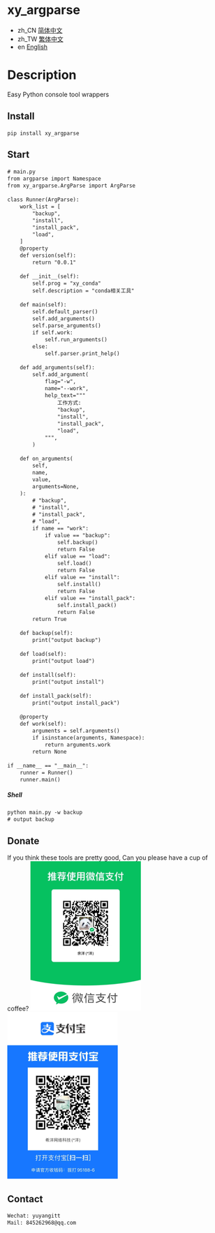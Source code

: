# xy_argparse

- zh_CN [简体中文](README_zh_CN.md)
- zh_TW [繁体中文](README_zh_TW.md)
- en [English](README_en.md)

# Description
Easy Python console tool wrappers

## Install

```
pip install xy_argparse
```

## Start

```
# main.py
from argparse import Namespace
from xy_argparse.ArgParse import ArgParse

class Runner(ArgParse):
    work_list = [
        "backup",
        "install",
        "install_pack",
        "load",
    ]
    @property
    def version(self):
        return "0.0.1"
    
    def __init__(self):
        self.prog = "xy_conda"
        self.description = "conda相关工具"

    def main(self):
        self.default_parser()
        self.add_arguments()
        self.parse_arguments()
        if self.work:
            self.run_arguments()
        else:
            self.parser.print_help()

    def add_arguments(self):
        self.add_argument(
            flag="-w",
            name="--work",
            help_text="""
                工作方式:
                "backup",
                "install",
                "install_pack",
                "load",
            """,
        )

    def on_arguments(
        self,
        name,
        value,
        arguments=None,
    ):
        # "backup",
        # "install",
        # "install_pack",
        # "load",
        if name == "work":
            if value == "backup":
                self.backup()
                return False
            elif value == "load":
                self.load()
                return False
            elif value == "install":
                self.install()
                return False
            elif value == "install_pack":
                self.install_pack()
                return False
        return True

    def backup(self):
        print("output backup")

    def load(self):
        print("output load")

    def install(self):
        print("output install")

    def install_pack(self):
        print("output install_pack")

    @property
    def work(self):
        arguments = self.arguments()
        if isinstance(arguments, Namespace):
            return arguments.work
        return None

if __name__ == "__main__":
    runner = Runner()
    runner.main()
```

##### Shell
```
python main.py -w backup
# output backup
```

## Donate

If you think these tools are pretty good, Can you please have a cup of coffee?
![WeChat](WeChat.png)
![Alipay](Alipay.png)


## Contact

```
Wechat: yuyangitt
Mail: 845262968@qq.com
```